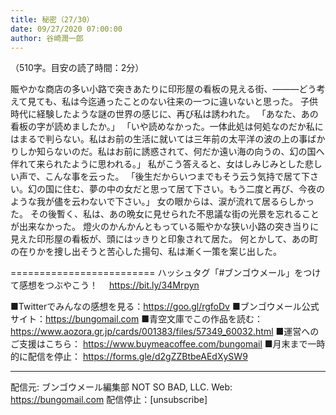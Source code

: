 ```yaml
---
title: 秘密（27/30）
date: 09/27/2020 07:00:00
author: 谷崎潤一郎
---
```


（510字。目安の読了時間：2分）

賑やかな商店の多い小路で突きあたりに印形屋の看板の見える街、―――どう考えて見ても、私は今迄通ったことのない往来の一つに違いないと思った。
子供時代に経験したような謎の世界の感じに、再び私は誘われた。
「あなた、あの看板の字が読めましたか。」
「いや読めなかった。一体此処は何処なのだか私にはまるで判らない。私はお前の生活に就いては三年前の太平洋の波の上の事ばかりしか知らないのだ。私はお前に誘惑されて、何だか遠い海の向うの、幻の国へ伴れて来られたように思われる。」
私がこう答えると、女はしみじみとした悲しい声で、こんな事を云った。
「後生だからいつまでもそう云う気持で居て下さい。幻の国に住む、夢の中の女だと思って居て下さい。もう二度と再び、今夜のような我が儘を云わないで下さい。」
女の眼からは、涙が流れて居るらしかった。
その後暫く、私は、あの晩女に見せられた不思議な街の光景を忘れることが出来なかった。
燈火のかんかんともっている賑やかな狭い小路の突き当りに見えた印形屋の看板が、頭にはッきりと印象されて居た。
何とかして、あの町の在りかを捜し出そうと苦心した揚句、私は漸く一策を案じ出した。

=========================
ハッシュタグ「#ブンゴウメール」をつけて感想をつぶやこう！　
https://bit.ly/34Mrpyn

■Twitterでみんなの感想を見る：https://goo.gl/rgfoDv
■ブンゴウメール公式サイト：https://bungomail.com
■青空文庫でこの作品を読む：https://www.aozora.gr.jp/cards/001383/files/57349_60032.html
■運営へのご支援はこちら： https://www.buymeacoffee.com/bungomail
■月末まで一時的に配信を停止： https://forms.gle/d2gZZBtbeAEdXySW9

-------
配信元: ブンゴウメール編集部
NOT SO BAD, LLC.
Web: https://bungomail.com
配信停止：[unsubscribe]

